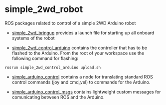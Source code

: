 # simple_2wd_robot
ROS packages related to control of a simple 2WD Arduino robot

* [simple_2wd_bringup](https://github.com/skohlbr/simple_2wd_robot/tree/master/simple_2wd_bringup) provides a launch file for starting up all onboard systems of the robot

* [simple_2wd_control_arduino](https://github.com/skohlbr/simple_2wd_robot/tree/master/simple_2wd_control_arduino) contains the controller that has to be flashed to the Arduino. From the root of your workspace use the following command for flashing:
```
rosrun simple_2wd_control_arduino upload.sh
```
* [simple_arduino_control](https://github.com/skohlbr/simple_2wd_robot/tree/master/simple_arduino_control) contains a node for translating standard ROS control commands (joy and cmd_vel) to commands for the Arduino.

* [simple_arduino_control_msgs](https://github.com/skohlbr/simple_2wd_robot/tree/master/simple_arduino_control_msgs) contains lightweight custom messages for comunicating between ROS and the Arduino.
